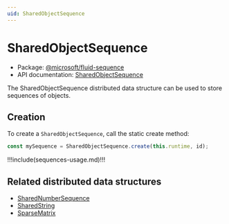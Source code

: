 ```yaml
---
uid: SharedObjectSequence
---
```


# SharedObjectSequence

- Package: [@microsoft/fluid-sequence](../api/fluid-sequence.md)
- API documentation: [SharedObjectSequence](../api/fluid-sequence.SharedObjectSequence.md)

The SharedObjectSequence distributed data structure can be used to store sequences of objects.

## Creation

To create a `SharedObjectSequence`, call the static create method:

```typescript
const mySequence = SharedObjectSequence.create(this.runtime, id);
```

!!!include(sequences-usage.md)!!!

## Related distributed data structures

- [SharedNumberSequence](./SharedNumberSequence.md)
- [SharedString](./SharedString.md)
- [SparseMatrix](./SparseMatrix.md)
